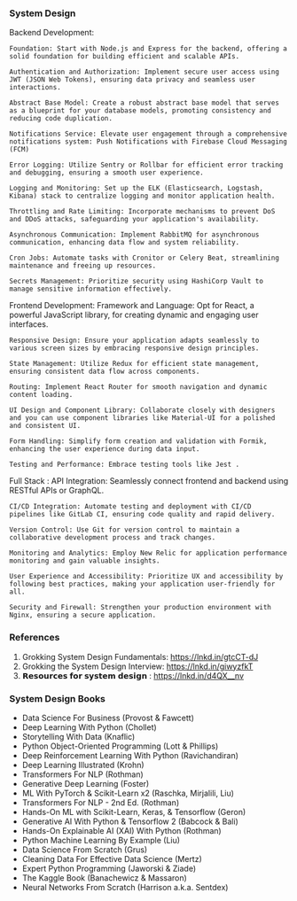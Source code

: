 ### System Design

Backend Development:

    Foundation: Start with Node.js and Express for the backend, offering a solid foundation for building efficient and scalable APIs.

    Authentication and Authorization: Implement secure user access using JWT (JSON Web Tokens), ensuring data privacy and seamless user interactions.

    Abstract Base Model: Create a robust abstract base model that serves as a blueprint for your database models, promoting consistency and reducing code duplication.

    Notifications Service: Elevate user engagement through a comprehensive notifications system: Push Notifications with Firebase Cloud Messaging (FCM)

    Error Logging: Utilize Sentry or Rollbar for efficient error tracking and debugging, ensuring a smooth user experience.

    Logging and Monitoring: Set up the ELK (Elasticsearch, Logstash, Kibana) stack to centralize logging and monitor application health.

    Throttling and Rate Limiting: Incorporate mechanisms to prevent DoS and DDoS attacks, safeguarding your application's availability.

    Asynchronous Communication: Implement RabbitMQ for asynchronous communication, enhancing data flow and system reliability.

    Cron Jobs: Automate tasks with Cronitor or Celery Beat, streamlining maintenance and freeing up resources.

    Secrets Management: Prioritize security using HashiCorp Vault to manage sensitive information effectively.

Frontend Development:
    Framework and Language: Opt for React, a powerful JavaScript library, for creating dynamic and engaging user interfaces.

    Responsive Design: Ensure your application adapts seamlessly to various screen sizes by embracing responsive design principles.

    State Management: Utilize Redux for efficient state management, ensuring consistent data flow across components.

    Routing: Implement React Router for smooth navigation and dynamic content loading.

    UI Design and Component Library: Collaborate closely with designers and you can use component libraries like Material-UI for a polished and consistent UI.

    Form Handling: Simplify form creation and validation with Formik, enhancing the user experience during data input.

    Testing and Performance: Embrace testing tools like Jest .

Full Stack :
    API Integration: Seamlessly connect frontend and backend using RESTful APIs or GraphQL.

    CI/CD Integration: Automate testing and deployment with CI/CD pipelines like GitLab CI, ensuring code quality and rapid delivery.

    Version Control: Use Git for version control to maintain a collaborative development process and track changes.

    Monitoring and Analytics: Employ New Relic for application performance monitoring and gain valuable insights.

    User Experience and Accessibility: Prioritize UX and accessibility by following best practices, making your application user-friendly for all.

    Security and Firewall: Strengthen your production environment with Nginx, ensuring a secure application.

### References
1) Grokking System Design Fundamentals: https://lnkd.in/gtcCT-dJ
2) Grokking the System Design Interview: https://lnkd.in/giwyzfkT
3) 𝗥𝗲𝘀𝗼𝘂𝗿𝗰𝗲𝘀 𝗳𝗼𝗿 𝘀𝘆𝘀𝘁𝗲𝗺 𝗱𝗲𝘀𝗶𝗴𝗻 : https://lnkd.in/d4QX__nv

### System Design Books
- Data Science For Business (Provost & Fawcett)
- Deep Learning With Python (Chollet)
- Storytelling With Data (Knaflic)
- Python Object-Oriented Programming (Lott & Phillips)
- Deep Reinforcement Learning With Python (Ravichandiran)
- Deep Learning Illustrated (Krohn)
- Transformers For NLP (Rothman)
- Generative Deep Learning (Foster)
- ML With PyTorch & Scikit-Learn x2 (Raschka, Mirjalili, Liu)
- Transformers For NLP - 2nd Ed. (Rothman)
- Hands-On ML with Scikit-Learn, Keras, & Tensorflow (Geron)
- Generative AI With Python & Tensorflow 2 (Babcock & Bali)
- Hands-On Explainable AI (XAI) With Python (Rothman)
- Python Machine Learning By Example (Liu)
- Data Science From Scratch (Grus)
- Cleaning Data For Effective Data Science (Mertz)
- Expert Python Programming (Jaworski & Ziade)
- The Kaggle Book (Banachewicz & Massaron)
- Neural Networks From Scratch (Harrison a.k.a. Sentdex)

